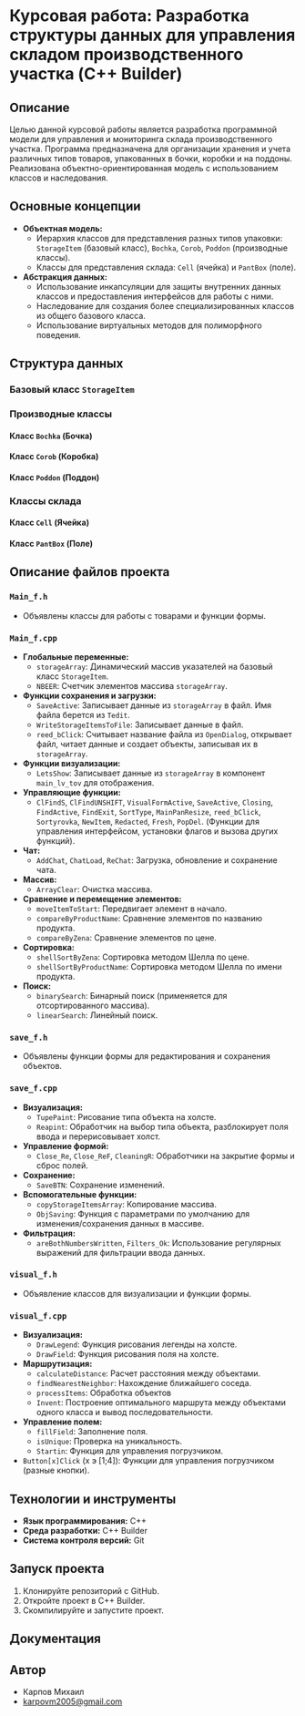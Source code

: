 # Курсовая работа: Разработка структуры данных для управления складом производственного участка (C++ Builder)

## Описание

Целью данной курсовой работы является разработка программной модели для управления и мониторинга склада производственного участка. Программа предназначена для организации хранения и учета различных типов товаров, упакованных в бочки, коробки и на поддоны.  Реализована объектно-ориентированная модель с использованием классов и наследования.

## Основные концепции

*   **Объектная модель:**
    *   Иерархия классов для представления разных типов упаковки: `StorageItem` (базовый класс), `Bochka`, `Corob`, `Poddon` (производные классы).
    *   Классы для представления склада: `Cell` (ячейка) и `PantBox` (поле).
*   **Абстракция данных:**
    *   Использование инкапсуляции для защиты внутренних данных классов и предоставления интерфейсов для работы с ними.
    *   Наследование для создания более специализированных классов из общего базового класса.
    *   Использование виртуальных методов для полиморфного поведения.

## Структура данных

### Базовый класс `StorageItem`

### Производные классы

#### Класс `Bochka` (Бочка)

#### Класс `Corob` (Коробка)

#### Класс `Poddon` (Поддон)


### Классы склада

#### Класс `Cell` (Ячейка)

#### Класс `PantBox` (Поле)



## Описание файлов проекта

### `Main_f.h`

*   Объявлены классы для работы с товарами и функции формы.

### `Main_f.cpp`

*   **Глобальные переменные:**
    *   `storageArray`: Динамический массив указателей на базовый класс `StorageItem`.
    *   `NBEER`: Счетчик элементов массива `storageArray`.
*   **Функции сохранения и загрузки:**
    *   `SaveActive`: Записывает данные из `storageArray` в файл. Имя файла берется из `Tedit`.
    *   `WriteStorageItemsToFile`: Записывает данные в файл.
    *   `reed_bClick`: Считывает название файла из `OpenDialog`, открывает файл, читает данные и создает объекты, записывая их в `storageArray`.
*   **Функции визуализации:**
    *   `LetsShow`: Записывает данные из `storageArray` в компонент `main_lv_tov` для отображения.
*   **Управляющие функции:**
    *  `ClFindS`, `ClFindUNSHIFT`, `VisualFormActive`, `SaveActive`, `Closing`, `FindActive`, `FindExit`, `SortType`, `MainPanResize`, `reed_bClick`, `Sortyrovka`, `NewItem`, `Redacted`, `Fresh`, `PopDel`. (Функции для управления интерфейсом, установки флагов и вызова других функций).
*   **Чат:**
    *   `AddChat`, `ChatLoad`, `ReChat`: Загрузка, обновление и сохранение чата.
*    **Массив:**
     *    `ArrayClear`: Очистка массива.
*   **Сравнение и перемещение элементов:**
    *  `moveItemToStart`: Передвигает элемент в начало.
    *   `compareByProductName`: Сравнение элементов по названию продукта.
    *   `compareByZena`: Сравнение элементов по цене.
*   **Сортировка:**
    *   `shellSortByZena`: Сортировка методом Шелла по цене.
    *  `shellSortByProductName`: Сортировка методом Шелла по имени продукта.
*   **Поиск:**
    *  `binarySearch`: Бинарный поиск (применяется для отсортированного массива).
    *   `linearSearch`: Линейный поиск.

### `save_f.h`

*   Объявлены функции формы для редактирования и сохранения объектов.

### `save_f.cpp`

*  **Визуализация:**
    * `TupePaint`: Рисование типа объекта на холсте.
    * `Reapint`: Обработчик на выбор типа объекта, разблокирует поля ввода и перерисовывает холст.
*   **Управление формой:**
    *   `Close_Re`, `Close_ReF`, `CleaningR`: Обработчики на закрытие формы и сброс полей.
*  **Сохранение:**
     * `SaveBTN`: Сохранение изменений.
*   **Вспомогательные функции:**
    *  `copyStorageItemsArray`: Копирование массива.
    * `ObjSaving`: Функция с параметрами по умолчанию для изменения/сохранения данных в массиве.
*   **Фильтрация:**
    * `areBothNumbersWritten`, `Filters_Ok`: Использование регулярных выражений для фильтрации ввода данных.

### `visual_f.h`
* Объявление классов для визуализации и функции формы.

### `visual_f.cpp`
* **Визуализация:**
    * `DrawLegend`: Функция рисования легенды на холсте.
    * `DrawField`: Функция рисования поля на холсте.
*   **Маршрутизация:**
    * `calculateDistance`: Расчет расстояния между объектами.
    *  `findNearestNeighbor`: Нахождение ближайшего соседа.
    *  `processItems`: Обработка объектов
    *  `Invent`: Построение оптимального маршрута между объектами одного класса и вывод последовательности.
*   **Управление полем:**
    * `fillField`: Заполнение поля.
    * `isUnique`: Проверка на уникальность.
    *  `Startin`: Функция для управления погрузчиком.
   *  `Button[x]Click` (x э [1;4]): Функции для управления погрузчиком (разные кнопки).
## Технологии и инструменты

*   **Язык программирования:** C++
*   **Среда разработки:** C++ Builder
*   **Система контроля версий:** Git

## Запуск проекта

1.  Клонируйте репозиторий с GitHub.
2.  Откройте проект в C++ Builder.
3.  Скомпилируйте и запустите проект.

## Документация



## Автор

*   Карпов Михаил
*   karpovm2005@gmail.com
